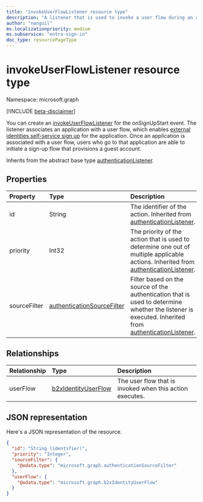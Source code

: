 ```yaml
---
title: "invokeUserFlowListener resource type"
description: "A listener that is used to invoke a user flow during an authentication event."
author: "nanguil"
ms.localizationpriority: medium
ms.subservice: "entra-sign-in"
doc_type: resourcePageType
---
```


# invokeUserFlowListener resource type

Namespace: microsoft.graph

[!INCLUDE [beta-disclaimer](../../includes/beta-disclaimer.md)]

You can create an [invokeUserFlowListener](../resources/invokeuserflowlistener.md) for the onSignUpStart event. The listener associates an application with a user flow, which enables [external identities self-service sign up](/azure/active-directory/external-identities/self-service-sign-up-overview) for the application. Once an application is associated with a user flow, users who go to that application are able to initiate a sign-up flow that provisions a guest account.

Inherits from the abstract base type [authenticationListener](../resources/authenticationlistener.md).

## Properties

|Property|Type|Description|
|:---|:---|:---|
|id|String|The identifier of the action. Inherited from [authenticationListener](../resources/authenticationlistener.md).|
|priority|Int32|The priority of the action that is used to determine one out of multiple applicable actions. Inherited from [authenticationListener](../resources/authenticationlistener.md).|
|sourceFilter|[authenticationSourceFilter](../resources/authenticationsourcefilter.md)|Filter based on the source of the authentication that is used to determine whether the listener is executed. Inherited from [authenticationListener](../resources/authenticationlistener.md).|

## Relationships

|Relationship|Type|Description|
|:---|:---|:---|
|userFlow|[b2xIdentityUserFlow](../resources/b2xidentityuserflow.md)|The user flow that is invoked when this action executes.|

## JSON representation

Here's a JSON representation of the resource.
<!-- {
  "blockType": "resource",
  "keyProperty": "id",
  "@odata.type": "microsoft.graph.invokeUserFlowListener",
  "baseType": "microsoft.graph.authenticationListener",
  "openType": false
}
-->

``` json
{
  "id": "String (identifier)",
  "priority": "Integer",
  "sourceFilter": {
    "@odata.type": "microsoft.graph.authenticationSourceFilter"
  },
  "userFlow": {
    "@odata.type": "microsoft.graph.b2xIdentityUserFlow"
  }
}
```
